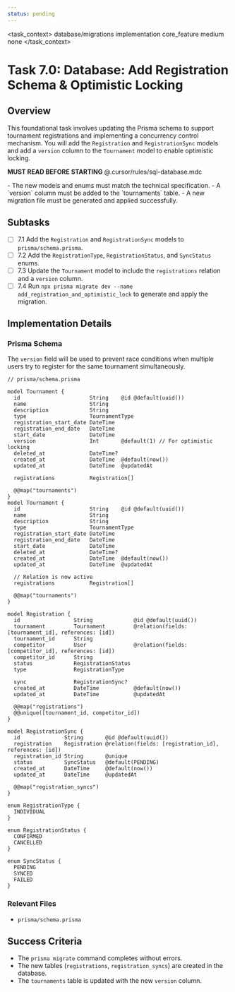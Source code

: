 ```yaml
---
status: pending
---
```


<task_context>
<domain>database/migrations</domain>
<type>implementation</type>
<scope>core_feature</scope>
<complexity>medium</complexity>
<dependencies>none</dependencies>
</task_context>

# Task 7.0: Database: Add Registration Schema & Optimistic Locking

## Overview

This foundational task involves updating the Prisma schema to support tournament registrations and implementing a concurrency control mechanism. You will add the `Registration` and `RegistrationSync` models and add a `version` column to the `Tournament` model to enable optimistic locking.

<import>**MUST READ BEFORE STARTING** @.cursor/rules/sql-database.mdc</import>

<requirements>
- The new models and enums must match the technical specification.
- A `version` column must be added to the `tournaments` table.
- A new migration file must be generated and applied successfully.
</requirements>

## Subtasks

- [ ] 7.1 Add the `Registration` and `RegistrationSync` models to `prisma/schema.prisma`.
- [ ] 7.2 Add the `RegistrationType`, `RegistrationStatus`, and `SyncStatus` enums.
- [ ] 7.3 Update the `Tournament` model to include the `registrations` relation and a `version` column.
- [ ] 7.4 Run `npx prisma migrate dev --name add_registration_and_optimistic_lock` to generate and apply the migration.

## Implementation Details

### Prisma Schema

The `version` field will be used to prevent race conditions when multiple users try to register for the same tournament simultaneously.

```prisma
// prisma/schema.prisma

model Tournament {
  id                      String    @id @default(uuid())
  name                    String
  description             String
  type                    TournamentType
  registration_start_date DateTime
  registration_end_date   DateTime
  start_date              DateTime
  version                 Int       @default(1) // For optimistic locking
  deleted_at              DateTime?
  created_at              DateTime  @default(now())
  updated_at              DateTime  @updatedAt

  registrations           Registration[] 

  @@map("tournaments")
}
model Tournament {
  id                      String    @id @default(uuid())
  name                    String
  description             String
  type                    TournamentType
  registration_start_date DateTime
  registration_end_date   DateTime
  start_date              DateTime
  deleted_at              DateTime?
  created_at              DateTime  @default(now())
  updated_at              DateTime  @updatedAt

  // Relation is now active
  registrations           Registration[] 

  @@map("tournaments")
}

model Registration {
  id                 String             @id @default(uuid())
  tournament         Tournament         @relation(fields: [tournament_id], references: [id])
  tournament_id      String
  competitor         User               @relation(fields: [competitor_id], references: [id])
  competitor_id      String
  status             RegistrationStatus
  type               RegistrationType

  sync               RegistrationSync?
  created_at         DateTime           @default(now())
  updated_at         DateTime           @updatedAt

  @@map("registrations")
  @@unique([tournament_id, competitor_id])
}

model RegistrationSync {
  id              String       @id @default(uuid())
  registration    Registration @relation(fields: [registration_id], references: [id])
  registration_id String       @unique
  status          SyncStatus   @default(PENDING)
  created_at      DateTime     @default(now())
  updated_at      DateTime     @updatedAt

  @@map("registration_syncs")
}

enum RegistrationType {
  INDIVIDUAL
}

enum RegistrationStatus {
  CONFIRMED
  CANCELLED
}

enum SyncStatus {
  PENDING
  SYNCED
  FAILED
}
```

### Relevant Files

- `prisma/schema.prisma`

## Success Criteria

- The `prisma migrate` command completes without errors.
- The new tables (`registrations`, `registration_syncs`) are created in the database.
- The `tournaments` table is updated with the new `version` column.
